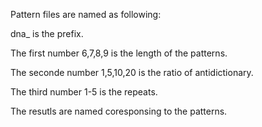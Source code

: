 Pattern files are named as following:

dna_ is the prefix.

The first number 6,7,8,9 is the length of the patterns.

The seconde number 1,5,10,20 is the ratio of antidictionary.

The third number 1-5 is the repeats.


The resutls are named coresponsing to the patterns.
